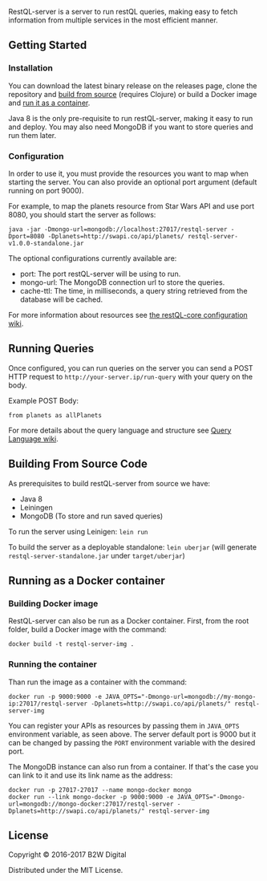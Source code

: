 RestQL-server is a server to run restQL queries, making easy to fetch information from multiple services in the most efficient manner.

## Getting Started

### Installation

You can download the latest binary release on the releases page, clone the repository and [build from source](#building-from-source-code) (requires Clojure) or build a Docker image and [run it as a container](#running-as-a-docker-container).

Java 8 is the only pre-requisite to run restQL-server, making it easy to run and deploy. You may also need MongoDB if you want to store queries and run them later.

### Configuration

In order to use it, you must provide the resources you want to map when starting the server. You can also provide an optional port argument (default running on port 9000).

For example, to map the planets resource from Star Wars API and use port 8080, you should start the server as follows:

```
java -jar -Dmongo-url=mongodb://localhost:27017/restql-server -Dport=8080 -Dplanets=http://swapi.co/api/planets/ restql-server-v1.0.0-standalone.jar
```

The optional configurations currently available are:

+ port: The port restQL-server will be using to run.
+ mongo-url: The MongoDB connection url to store the queries.
+ cache-ttl: The time, in milliseconds, a query string retrieved from the database will be cached.

For more information about resources see [the restQL-core configuration wiki](https://github.com/B2W-BIT/restQL-core/wiki/Configuration#resources).

## Running Queries

Once configured, you can run queries on the server you can send a POST HTTP request to `http://your-server.ip/run-query` with your query on the body.

Example POST Body:

```restql
from planets as allPlanets
```

For more details about the query language and structure see [Query Language wiki](https://github.com/B2W-BIT/restQL-server/wiki/RestQL-Query-Language).

## Building From Source Code

As prerequisites to build restQL-server from source we have:

+ Java 8
+ Leiningen
+ MongoDB (To store and run saved queries)

To run the server using Leinigen: `lein run`

To build the server as a deployable standalone: `lein uberjar` (will generate `restql-server-standalone.jar` under `target/uberjar`)

## Running as a Docker container

### Building Docker image
RestQL-server can also be run as a Docker container.
First, from the root folder, build a Docker image with the command:
```shell
docker build -t restql-server-img .
```

### Running the container
Than run the image as a container with the command:
```shell
docker run -p 9000:9000 -e JAVA_OPTS="-Dmongo-url=mongodb://my-mongo-ip:27017/restql-server -Dplanets=http://swapi.co/api/planets/" restql-server-img
```

You can register your APIs as resources by passing them in `JAVA_OPTS` environment variable, as seen above.
The server default port is 9000 but it can be changed by passing the `PORT` environment variable with the desired port.

The MongoDB instance can also run from a container. If that's the case you can link to it and use its link name as the address:
```shell
docker run -p 27017-27017 --name mongo-docker mongo
docker run --link mongo-docker -p 9000:9000 -e JAVA_OPTS="-Dmongo-url=mongodb://mongo-docker:27017/restql-server -Dplanets=http://swapi.co/api/planets/" restql-server-img
```

## License

Copyright © 2016-2017 B2W Digital

Distributed under the MIT License.
